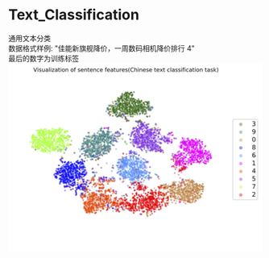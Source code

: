 # Text_Classification
通用文本分类  
数据格式样例: "佳能新旗舰降价，一周数码相机降价排行 4"  
最后的数字为训练标签  
![](feature_visual_.jpg)
